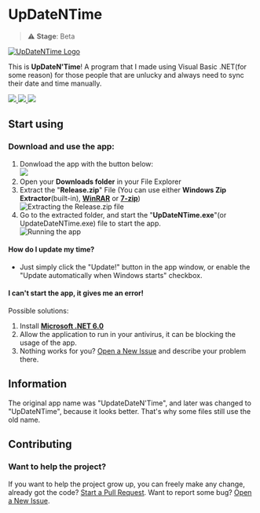 # UpDateNTime
 > ⚠️ **Stage**: Beta
 
  <a href=""><img src="https://github.com/retrozinndev/UpdateDateNTime/blob/main/UpdateDateNTime/Resources/logoGitHub.png?raw=true" text="UpDateNTime" alt="UpDateNTime Logo"></a>

  This is **UpDateN'Time**! A program that I made using Visual Basic .NET(for some reason) for 
  those people that are unlucky and always need to sync their date and time manually.

  <a href="https://github.com/retrozinndev/UpDateNTime/pulls">
   <img src="https://img.shields.io/github/issues-pr/retrozinndev/UpDateNTime.svg">
  </a>
  
  <a href="https://github.com/retrozinndev/UpDateNTime/releases/download/beta-v1.0.1/Release.zip">
   <img src="https://img.shields.io/github/downloads/retrozinndev/UpDateNTime/total.svg">
  </a>
  
  <a href="?tab=MIT-1-ov-file">
   <img src="https://img.shields.io/github/license/retrozinndev/UpDateNTime.svg">
  </a>
  <!--
 <a href="https://github.com/retrozinndev/UpDateNTime/releases/">
      <img src="https://img.shields.io/github/v/release/retrozinndev/UpDateNTime">
     </a>
  -->

## Start using
 ### Download and use the app:
   1. Donwload the app with the button below: <br>
     <a href="https://github.com/retrozinndev/UpDateNTime/releases/download/beta-v1.0.1/Release.zip">
     <img src="https://img.shields.io/badge/Download_UpDateNTime-blue">
     </a>
     <br>
   3. Open your **Downloads folder** in your File Explorer
   4. Extract the "**Release.zip**" File (You can use either **Windows Zip Extractor**(built-in), <a href="https://www.win-rar.com/">**WinRAR**</a> or <a href="https://www.7-  
   zip.org/">**7-zip**</a>)<br>
   ![Extracting the Release.zip file](https://github.com/retrozinndev/UpDateNTime/assets/65513943/77039635-52cf-4fe2-8083-65296c048f55)
   5. Go to the extracted folder, and start the "**UpDateNTime.exe**"(or UpdateDateNTime.exe) file to start the app. <br>
   ![Running the app](https://github.com/retrozinndev/UpDateNTime/assets/65513943/a08eba5c-2798-449d-b375-03f3462d1874)

#### How do I update my time?
   - Just simply click the "Update!" button in the app window, or enable the "Update automatically when Windows starts" checkbox.

#### I can't start the app, it gives me an error! 
   Possible solutions: 
   1. Install <a href="https://dotnet.microsoft.com/pt-br/download/dotnet/thank-you/sdk-6.0.411-windows-x64-installer">**Microsoft .NET 6.0** </a> <br>
   2. Allow the application to run in your antivirus, it can be blocking the usage of the app.
   3. Nothing works for you? [Open a New Issue](https://github.com/retrozinndev/UpDateNTime/issues/new) and describe your problem there.

## Information
The original app name was "UpdateDateN'Time", and later was changed to "UpDateNTime", 
because it looks better. That's why some files still use the old name.

## Contributing
### Want to help the project?
  If you want to help the project grow up, you can freely make any change, already got the code? [Start a Pull Request](https://github.com/retrozinndev/UpDateNTime/pulls). 
  Want to report some bug? [Open a New Issue](https://github.com/retrozinndev/UpDateNTime/issues/new).
